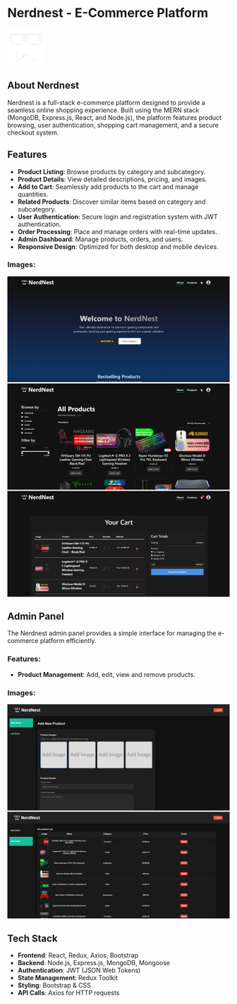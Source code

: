 # Nerdnest - E-Commerce Platform

![Nerdnest Banner](/frontend/src/assets/nerd_nest-icon.png)

## About Nerdnest
Nerdnest is a full-stack e-commerce platform designed to provide a seamless online shopping experience. Built using the MERN stack (MongoDB, Express.js, React, and Node.js), the platform features product browsing, user authentication, shopping cart management, and a secure checkout system.

## Features
- **Product Listing**: Browse products by category and subcategory.
- **Product Details**: View detailed descriptions, pricing, and images.
- **Add to Cart**: Seamlessly add products to the cart and manage quantities.
- **Related Products**: Discover similar items based on category and subcategory.
- **User Authentication**: Secure login and registration system with JWT authentication.
- **Order Processing**: Place and manage orders with real-time updates.
- **Admin Dashboard**: Manage products, orders, and users.
- **Responsive Design**: Optimized for both desktop and mobile devices.

### Images: 
![Frontend1](/frontend/src/assets/Screenshot1.png)
![Frontend2](/frontend/src/assets/Screenshot2.png)
![Frontend3](/frontend/src/assets/Screenshot3.png)

## Admin Panel
The Nerdnest admin panel provides a simple interface for managing the e-commerce platform efficiently.

### Features:
- **Product Management**: Add, edit, view and remove products.

### Images:
![Admin-Panel1](/admin/src/assets/Screenshot1.png)
![Admin-Panel2](/admin/src/assets/Screenshot2.png)

## Tech Stack
- **Frontend**: React, Redux, Axios, Bootstrap
- **Backend**: Node.js, Express.js, MongoDB, Mongoose
- **Authentication**: JWT (JSON Web Tokens)
- **State Management**: Redux Toolkit
- **Styling**: Bootstrap & CSS
- **API Calls**: Axios for HTTP requests

